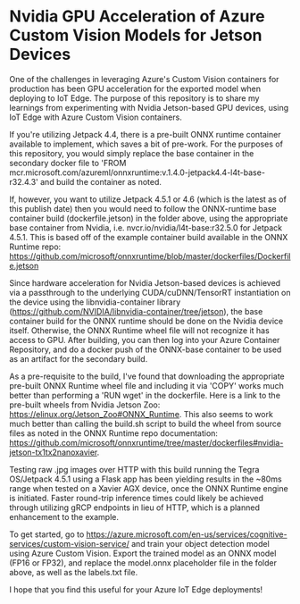 # Nvidia GPU Acceleration of Azure Custom Vision Models for Jetson Devices
One of the challenges in leveraging Azure's Custom Vision containers for production has been GPU acceleration for the exported model when deploying to IoT Edge. The purpose of this repository is to share my learnings from experimenting with Nvidia Jetson-based GPU devices, using IoT Edge with Azure Custom Vision containers.

If you're utilizing Jetpack 4.4, there is a pre-built ONNX runtime container available to implement, which saves a bit of pre-work.  For the purposes of this repository, you would simply replace the base container in the secondary docker file to 'FROM mcr.microsoft.com/azureml/onnxruntime:v.1.4.0-jetpack4.4-l4t-base-r32.4.3' and build the container as noted. 

If, however, you want to utilize Jetpack 4.5.1 or 4.6 (which is the latest as of this publish date) then you would need to follow the ONNX-runtime base container build (dockerfile.jetson) in the folder above, using the appropriate base container from Nvidia, i.e. nvcr.io/nvidia/l4t-base:r32.5.0 for Jetpack 4.5.1.  This is based off of the example container build available in the ONNX Runtime repo:  https://github.com/microsoft/onnxruntime/blob/master/dockerfiles/Dockerfile.jetson

Since hardware acceleration for Nvidia Jetson-based devices is achieved via a passthrough to the underlying CUDA/cuDNN/TensorRT instantiation on the device using the libnvidia-container library (https://github.com/NVIDIA/libnvidia-container/tree/jetson), the base container build for the ONNX runtime should be done on the Nvidia device itself.  Otherwise, the ONNX Runtime wheel file will not recognize it has access to GPU.  After building, you can then log into your Azure Container Repository, and do a docker push of the ONNX-base container to be used as an artifact for the secondary build.  

As a pre-requisite to the build, I've found that downloading the appropriate pre-built ONNX Runtime wheel file and including it via 'COPY' works much better than performing a 'RUN wget' in the dockerfile.  Here is a link to the pre-built wheels from Nvidia Jetson Zoo: https://elinux.org/Jetson_Zoo#ONNX_Runtime.  This also seems to work much better than calling the build.sh script to build the wheel from source files as noted in the ONNX Runtime repo documentation:  https://github.com/microsoft/onnxruntime/tree/master/dockerfiles#nvidia-jetson-tx1tx2nanoxavier.

 Testing raw .jpg images over HTTP with this build running the Tegra OS/Jetpack 4.5.1 using a Flask app has been yielding results in the ~80ms range when tested on a Xavier AGX device, once the ONNX Runtime engine is initiated.  Faster round-trip inference times could likely be achieved through utilizing gRCP endpoints in lieu of HTTP, which is a planned enhancement to the example.

To get started, go to https://azure.microsoft.com/en-us/services/cognitive-services/custom-vision-service/ and train your object detection model using Azure Custom Vision. Export the trained model as an ONNX model (FP16 or FP32), and replace the model.onnx placeholder file in the folder above, as well as the labels.txt file.

I hope that you find this useful for your Azure IoT Edge deployments!
